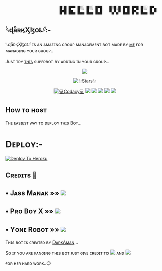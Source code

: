                             █░█ █▀▀ █░░ █░░ █▀█   █░█░█ █▀█ █▀█ █░░ █▀▄
                            █▀█ ██▄ █▄▄ █▄▄ █▄█   ▀▄▀▄▀ █▄█ █▀▄ █▄▄ █▄▀
                                                     
                                                     
                                                     
## 𓆩ɖǟʀӄӼɮօȶ𓆪:-

𓆩ɖǟʀӄӼɮօȶ𓆪 ɪs ᴀɴ ᴀᴍᴀᴢɪɴɢ ɢʀᴏᴜᴘ ᴍᴀɴᴀɢᴇᴍᴇɴᴛ ʙᴏᴛ ᴍᴀᴅᴇ ʙʏ [ᴍᴇ](https://github.com/DARKAMAN) ғᴏʀ ᴍᴀɴᴀɢɪɴɢ ʏᴏᴜʀ ɢʀᴏᴜᴘ..

Jᴜsᴛ ᴛʀʏ [ᴛʜɪs](https://t.me/DARKXV2BOT) sᴜᴘᴇʀʙᴏᴛ ʙʏ ᴀᴅᴅɪɴɢ ɪɴ ʏᴏᴜʀ ɢʀᴏᴜᴘ.. 

<p align="center">
  <img src="https://telegra.ph/file/054c0e3b289be0dfdbac7.jpg">
</p>
                     
<p align="center">
    <a href="https://github.com/DARKAMAN5/DARKX-V2/stargazers"><img src="https://img.shields.io/github/stars/DARKAMAN5/DARKX-V2?label=Stars&style=flat-square&logo=github&color=F10070" alt="✨Stars✨" /></a>
</p>
<p align="center">
    <a href="https://app.codacy.com/manual/DARKAMAN5/DARKX-V2/dashboard"> <img src="https://img.shields.io/codacy/grade/4d58f2a402b54aed8a7d95f7add45a81?color=brightgreen&logo=codacy&logoColor=green&style=for-the-badge" alt="💻Codacy💻" /></a>
    <a href="https://github.com/DARKAMAN5/DARKX-V2"> <img src="https://img.shields.io/github/repo-size/ProBoy-X/Kakashi?color=orange&logo=github&logoColor=green&style=for-the-badge" /></a>
    <a href="https://github.comDARKAMAN5/DARKX-V2/commits/prince"> <img src="https://img.shields.io/github/last-commit/ProBoy-X/Kakashi?color=blue&logo=github&logoColor=green&style=for-the-badge" /></a>
    <a href="https://github.com/DARKAMAN5/DARKX-V2/issues"> <img src="https://img.shields.io/github/issues/ProBoy-X/Kakashi?color=blueviolet&logo=github&logoColor=green&style=for-the-badge" /></a>
    <a href="https://github.com/DARKAMAN5/DARKX-V2/network/members"> <img src="https://img.shields.io/github/forks/ProBoy-X/Kakashi?color=red&logo=github&logoColor=green&style=for-the-badge" /></a>  
    <a href="https://pypi.org/project/Telethon/"> <img src="https://img.shields.io/pypi/v/telethon?color=yellow&label=telethon&logo=python&logoColor=green&style=for-the-badge" /></a>
</p>



## Hᴏᴡ ᴛᴏ ʜᴏsᴛ


Tʜᴇ ᴇᴀsɪᴇsᴛ ᴡᴀʏ ᴛᴏ ᴅᴇᴘʟᴏʏ ᴛʜɪs Bᴏᴛ...


# Dᴇᴘʟᴏʏ:-

[![Deploy To Heroku](https://www.herokucdn.com/deploy/button.svg)](https://dashboard.heroku.com/new?button-url=https%3A%2F%2Fgithub.com%2FDARKAMAN5%2FDARKX-V2&template=https%3A%2F%2Fgithub.com%2FDARKAMAN5%2FDARKX-V2)


 


## Cʀᴇᴅɪᴛs 📍

## • Jᴀss Mᴀɴᴀᴋ  »»  <a href="https://github.com/JassManak1125" alt="Jᴀss Mᴀɴᴀᴋ"> <img src="https://img.shields.io/badge/Jᴀss Mᴀɴᴀᴋ-b0559d?logo=github" /></a>

## • Pʀᴏ Bᴏʏ X  »»  <a href="https://github.com/ProBoy-X/Kakashi" alt="PʀᴏBᴏʏ-X"> <img src="https://img.shields.io/badge/PʀᴏBᴏʏ-X-b0559d?logo=github" /></a>

## • Yᴏɴᴇ Rᴏʙᴏᴛ  »»  <a href="https://github.com/noob-kittu/YoneRobot" alt="Yᴏɴᴇ Rᴏʙᴏᴛ"> <img src="https://img.shields.io/badge/Yᴏɴᴇ Rᴏʙᴏᴛ-47f8eb?logo=github" /></a>


Tʜɪs ʙᴏᴛ ɪs ᴄʀᴇᴀᴛᴇᴅ ʙʏ [DᴀʀᴋAᴍᴀɴ](https://t.me/DARKAMAN)...

Sᴏ ɪғ ʏᴏᴜ ᴀʀᴇ ᴋᴀɴɢɪɴɢ ᴛʜɪs ʙᴏᴛ ᴊᴜsᴛ ɢɪᴠᴇ ᴄʀᴇᴅɪᴛ ᴛᴏ <a href="https://github.com/JassManak1125" alt="Jᴀss Mᴀɴᴀᴋ"> <img src="https://img.shields.io/badge/Jᴀss Mᴀɴᴀᴋ-b07677d?logo=github" /></a> ᴀɴᴅ <a href="https://github.com/ProBoy-X/Kakashi" alt="PʀᴏBᴏʏ-X"> <img src="https://img.shields.io/badge/PʀᴏBᴏʏ-X-b0559d?logo=github" /></a>

  ғᴏʀ ʜᴇʀ ʜᴀʀᴅ ᴡᴏʀᴋ..😉

